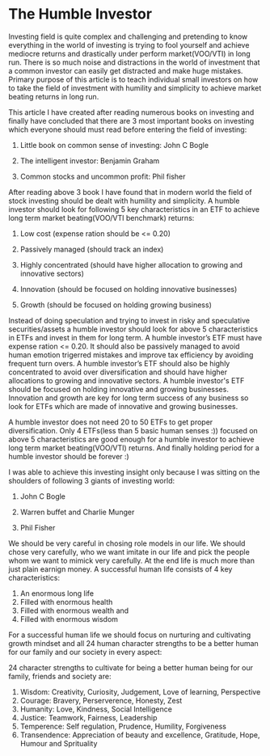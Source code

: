 The Humble Investor
===================

Investing field is quite complex and challenging and pretending to know everything in the world of investing is trying to fool yourself and achieve mediocre returns and drastically under perform market(VOO/VTI) in long run. There is so much noise and distractions in the world of investment that a common investor can easily get distracted and make huge mistakes. Primary purpose of this article is to teach individual small investors on how to take the field of investment with humility and simplicity to achieve market beating returns in long run.

This article I have created after reading numerous books on investing and finally have concluded that there are 3 most important books on investing which everyone should must read before entering the field of investing:

1) Little book on common sense of investing: John C Bogle

2) The intelligent investor: Benjamin Graham

3) Common stocks and uncommon profit: Phil fisher

After reading above 3 book I have found that in modern world the field of stock investing should be dealt with humility and simplicity. A humble investor should look for following 5 key characteristics in an ETF to achieve long term market beating(VOO/VTI benchmark) returns:

1) Low cost (expense ration should be <= 0.20)

2) Passively managed (should track an index)

3) Highly concentrated (should have higher allocation to growing and innovative sectors)

4) Innovation (should be focused on holding innovative businesses)

5) Growth (should be focused on holding growing business)

Instead of doing speculation and trying to invest in risky and speculative securities/assets a humble investor should look for above 5 characteristics in ETFs and invest in them for long term. A humble investor’s ETF must have expense ration <= 0.20. It should also be passively managed to avoid human emotion trigerred mistakes and improve tax efficiency by avoiding frequent turn overs. A humble investor’s ETF should also be highly concentrated to avoid over diversification and should have higher allocations to growing and innovative sectors. A humble investor's ETF should be focused on holding innovative and growing businesses. Innovation and growth are key for long term success of any business so look for ETFs which are made of innovative and growing businesses.

A humble investor does not need 20 to 50 ETFs to get proper diversification. Only 4 ETFs(less than 5 basic human senses :)) focused on above 5 characteristics are good enough for a humble investor to achieve long term market beating(VOO/VTI) returns. And finally holding period for a humble investor should be forever :)

I was able to achieve this investing insight only because I was sitting on the shoulders of following 3  giants of investing world: 

1) John C Bogle

2) Warren buffet and Charlie Munger

3) Phil Fisher

We should be very careful in chosing role models in our life. We should chose very carefully, who we want imitate in our life and pick the people whom we want to mimick very carefully. At the end life is much more than just plain earnign money. A successful human life consists of 4 key characteristics:

1) An enormous long life
2) Filled with enormous health
3) Filled with enormous wealth and
4) Filled with enormous wisdom

For a successful human life we should focus on nurturing and cultivating growth mindset and all 24 human character strengths to be a better human for our family and our society in every aspect:

24 character strengths to cultivate for being a better human  being for our family, friends and society are:

1) Wisdom: Creativity, Curiosity, Judgement, Love of learning, Perspective
2) Courage: Bravery, Perserverence, Honesty, Zest
3) Humanity: Love, Kindness, Social Intelligence
4) Justice: Teamwork, Fairness, Leadership
5) Temperence: Self regulation, Prudence, Humility, Forgiveness
6) Transendence: Appreciation of beauty and excellence, Gratitude, Hope, Humour and Sprituality
